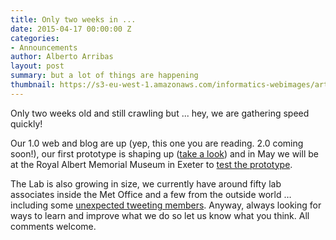 ```yaml
---
title: Only two weeks in ...
date: 2015-04-17 00:00:00 Z
categories:
- Announcements
author: Alberto Arribas
layout: post
summary: but a lot of things are happening
thumbnail: https://s3-eu-west-1.amazonaws.com/informatics-webimages/articles/2015-04-16-two-weeks-old/tHD9RgYn.jpg
---
```


Only two weeks old and still crawling but ... hey, we are gathering speed quickly!

Our 1.0 web and blog are up (yep, this one you are reading. 2.0 coming soon!), our first prototype is shaping up ([take a look](https://github.com/msaunby/uk-weather-3d/tree/local-dem)) and in May we will be at the Royal Albert Memorial Museum in Exeter to [test the prototype](http://www.rammuseum.org.uk/whats-on/under-pressure).

The Lab is also growing in size, we currently have around fifty lab associates inside the Met Office and a few from the outside world … including some [unexpected tweeting members](https://twitter.com/LabbyTheRat). Anyway, always looking for ways to learn and improve what we do so let us know what you think. All comments welcome.
